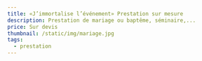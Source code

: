 ```yaml
---
title: «J’immortalise l’événement» Prestation sur mesure
description: Prestation de mariage ou baptême, séminaire,...
price: Sur devis
thumbnail: /static/img/mariage.jpg
tags:
  - prestation
---
```

